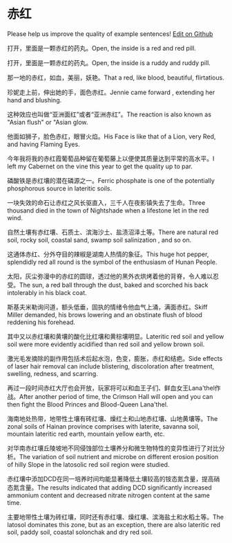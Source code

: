 # 赤红

Please help us improve the quality of example sentences! [Edit on Github](https://github.com/jiyushe/jiyu-example-sentence-source/blob/main/chinese/chihong.md)

<p><span class="chinese">打开，里面是一颗赤红的药丸。</span><span class="english">Open, the inside is a red and red pill.</span></p>

<p><span class="chinese">打开，里面是一颗赤红的药丸。</span><span class="english">Open, the inside is a ruddy and ruddy pill.</span></p>

<p><span class="chinese">那一地的赤红，如血，美丽，妖艳。</span><span class="english">That a red, like blood, beautiful, flirtatious.</span></p>

<p><span class="chinese">珍妮走上前，伸出她的手，面色赤红。</span><span class="english">Jennie came forward , extending her hand and blushing.</span></p>

<p><span class="chinese">这种效应也叫做“亚洲面红”或者“亚洲赤红”。</span><span class="english">The reaction is also known as "Asian flush" or "Asian glow.</span></p>

<p><span class="chinese">他面如狮子，脸色赤红，眼冒火焰。</span><span class="english">His Face is like that of a Lion, very Red, and having Flaming Eyes.</span></p>

<p><span class="chinese">今年我将我的赤红霞葡萄品种留在葡萄藤上以便使其质量达到平常的高水平。</span><span class="english">I left my Cabernet on the vine this year to get the quality up to par.</span></p>

<p><span class="chinese">磷酸铁是赤红壤的潜在磷源之一。</span><span class="english">Ferric phosphate is one of the potentially phosphorous source in lateritic soils.</span></p>

<p><span class="chinese">一块失效的命石让赤红之风长驱直入，三千人在夜影镇失去了生命。</span><span class="english">Three thousand died in the town of Nightshade when a lifestone let in the red wind.</span></p>

<p><span class="chinese">自然土壤有赤红壤、石质土、滨海沙土、盐渍沼泽土等。</span><span class="english">There are natural red soil, rocky soil, coastal sand, swamp soil salinization , and so on.</span></p>

<p><span class="chinese">这通体赤红、分外夺目的辣椒是湖南人热情的象征。</span><span class="english">This huge hot pepper, splendidly red all round is the symbol of the enthusiasm of Hunan People.</span></p>

<p><span class="chinese">太阳，灰尘弥漫中的赤红的圆球，透过他的黑外衣烘烤着他的背脊，令人难以忍受。</span><span class="english">The sun, a red ball through the dust, baked and scorched his back intolerably in his black coat.</span></p>

<p><span class="chinese">斯基夫米勒询问道，额头低垂，固执的情绪令他血气上涌，满面赤红。</span><span class="english">Skiff Miller demanded, his brows lowering and an obstinate flush of blood reddening his forehead.</span></p>

<p><span class="chinese">其中又以赤红壤和黄壤的酸化比红壤和黄棕壤明显。</span><span class="english">Lateritic red soil and yellow soil were more evidently acidified than red soil and yellow brown soil.</span></p>

<p><span class="chinese">激光毛发摘除的副作用包括术后起水泡，色变，膨胀，赤红和结疤。</span><span class="english">Side effects of laser hair removal can include blistering, discoloration after treatment, swelling, redness, and scarring.</span></p>

<p><span class="chinese">再过一段时间赤红大厅也会开放，玩家将可以和血王子们、鲜血女王Lana'thel作战。</span><span class="english">After another period of time, the Crimson Hall will open and you can then fight the Blood Princes and Blood-Queen Lana'thel.</span></p>

<p><span class="chinese">海南地处热带，地带性土壤有砖红壤、燥红土和山地赤红壤、山地黄壤等。</span><span class="english">The zonal soils of Hainan province comprises with laterite, savanna soil, mountain lateritic red earth, mountain yellow earth, etc.</span></p>

<p><span class="chinese">对华南赤红壤丘陵坡地不同侵蚀部位土壤养分和微生物特性的变异性进行了对比分析。</span><span class="english">The variation of soil nutrient and microbe on different erosion position of hilly Slope in the latosolic red soil region were studied.</span></p>

<p><span class="chinese">赤红壤中添加DCD在同一培养时间均能显著降低土壤较高的铵态氮含量，提高硝态氮含量。</span><span class="english">The results indicated that adding DCD significantly increased ammonium content and decreased nitrate nitrogen content at the same time.</span></p>

<p><span class="chinese">主要地带性土壤为砖红壤，同时还有赤红壤、燥红壤、滨海盐土和水稻土等。</span><span class="english">The latosol dominates this zone, but as an exception, there are also lateritic red soil, paddy soil, coastal solonchak and dry red soil.</span></p>

